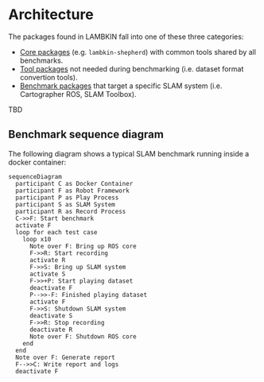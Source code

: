 # Architecture

The packages found in LAMBKIN fall into one of these three categories:

- [Core packages](../src/core) (e.g. `lambkin-shepherd`) with common tools shared by all benchmarks.
- [Tool packages](../src/tools) not needed during benchmarking (i.e. dataset format convertion tools).
- [Benchmark packages](../src/benchmarks) that target a specific SLAM system (i.e. Cartographer ROS, SLAM Toolbox).

TBD

## Benchmark sequence diagram

The following diagram shows a typical SLAM benchmark running inside a docker container:

```mermaid
sequenceDiagram
  participant C as Docker Container
  participant F as Robot Framework
  participant P as Play Process
  participant S as SLAM System
  participant R as Record Process
  C->>F: Start benchmark
  activate F
  loop for each test case
    loop x10
      Note over F: Bring up ROS core
      F->>R: Start recording
      activate R
      F->>S: Bring up SLAM system
      activate S
      F->>+P: Start playing dataset
      deactivate F
      P-->>-F: Finished playing dataset
      activate F
      F->>S: Shutdown SLAM system
      deactivate S
      F->>R: Stop recording
      deactivate R
      Note over F: Shutdown ROS core
    end
  end
  Note over F: Generate report
  F-->>C: Write report and logs
  deactivate F
```
